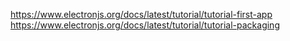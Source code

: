 https://www.electronjs.org/docs/latest/tutorial/tutorial-first-app
https://www.electronjs.org/docs/latest/tutorial/tutorial-packaging
